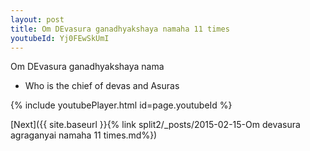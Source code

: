 ```yaml
---
layout: post
title: Om DEvasura ganadhyakshaya namaha 11 times
youtubeId: Yj0FEwSkUmI
---
```

 
 
Om DEvasura ganadhyakshaya nama 
 
 -  Who is the chief of devas and Asuras 
 
  
 
  
 
 
 
 
 
 


{% include youtubePlayer.html id=page.youtubeId %}
 
[Next]({{ site.baseurl }}{% link  split2/_posts/2015-02-15-Om devasura agraganyai namaha 11 times.md%})
 
